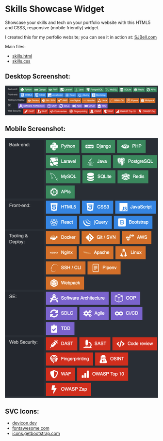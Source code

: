 # Skills Showcase Widget
Showcase your skills and tech on your portfolio website with this HTML5 and CSS3, responsive (mobile friendly) widget.

I created this for my perfolio website; you can see it in action at: [SJBell.com](https://sjbell.com "SJBell Portfolio")

Main files:
- [skills.html](https://github.com/sjbell/skills_showcase_widget/blob/main/skills.html "skills.html")
- [skills.css](https://github.com/sjbell/skills_showcase_widget/blob/main/skills.css "skills.css")

## Desktop Screenshot:
![Desktop screenshot](https://github.com/sjbell/skills_showcase_widget/blob/main/screenshots/skills-showcase-screenshot-desktop.png?raw=true "Desktop screenshot")

## Mobile Screenshot:
![Mobile screenshot](https://github.com/sjbell/skills_showcase_widget/blob/main/screenshots/skills-showcase-screenshot-mobile.png?raw=true "Mobile screenshot")

## SVC Icons:
- [devicon.dev](https://devicon.dev "Devicon")
- [fontawesome.com](https://fontawesome.com "Fontawesome")
- [icons.getbootstrap.com](https://icons.getbootstrap.com "Bootstrap Icons")
